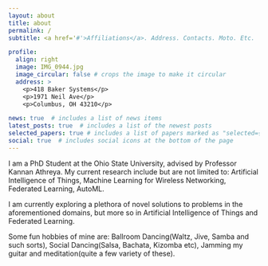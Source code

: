 ```yaml
---
layout: about
title: about
permalink: /
subtitle: <a href='#'>Affiliations</a>. Address. Contacts. Moto. Etc.

profile:
  align: right
  image: IMG_0944.jpg
  image_circular: false # crops the image to make it circular
  address: >
    <p>418 Baker Systems</p>
    <p>1971 Neil Ave</p>
    <p>Columbus, OH 43210</p>

news: true  # includes a list of news items
latest_posts: true  # includes a list of the newest posts
selected_papers: true # includes a list of papers marked as "selected={true}"
social: true  # includes social icons at the bottom of the page
---
```

I am a PhD Student at the Ohio State University, advised by Professor Kannan Athreya. 
My current research include but are not limited to: Artificial Intelligence of Things, Machine Learning for Wireless Networking, 
Federated Learning, AutoML. 

I am currently exploring a plethora of novel solutions to problems in the aforementioned domains, but more so in Artificial Intelligence of Things and Federated Learning.

Some fun hobbies of mine are: Ballroom Dancing(Waltz, Jive, Samba and such sorts), Social Dancing(Salsa, Bachata, Kizomba etc), Jamming my guitar and meditation(quite a few variety of these). 


